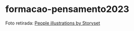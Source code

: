 # formacao-pensamento2023

Foto retirada: <a href="https://storyset.com/people">People illustrations by Storyset</a>